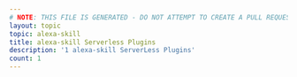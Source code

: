 ```yaml
---
# NOTE: THIS FILE IS GENERATED - DO NOT ATTEMPT TO CREATE A PULL REQUEST TO UPDATE THE DATA. 
layout: topic
topic: alexa-skill
title: alexa-skill Serverless Plugins
description: '1 alexa-skill ServerLess Plugins'
count: 1
---
```


